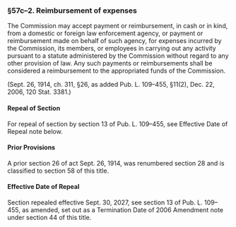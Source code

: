 ### §57c–2. Reimbursement of expenses ###

The Commission may accept payment or reimbursement, in cash or in kind, from a domestic or foreign law enforcement agency, or payment or reimbursement made on behalf of such agency, for expenses incurred by the Commission, its members, or employees in carrying out any activity pursuant to a statute administered by the Commission without regard to any other provision of law. Any such payments or reimbursements shall be considered a reimbursement to the appropriated funds of the Commission.

(Sept. 26, 1914, ch. 311, §26, as added Pub. L. 109–455, §11(2), Dec. 22, 2006, 120 Stat. 3381.)

#### Repeal of Section ####

For repeal of section by section 13 of Pub. L. 109–455, see Effective Date of Repeal note below.

#### Prior Provisions ####

A prior section 26 of act Sept. 26, 1914, was renumbered section 28 and is classified to section 58 of this title.

#### Effective Date of Repeal ####

Section repealed effective Sept. 30, 2027, see section 13 of Pub. L. 109–455, as amended, set out as a Termination Date of 2006 Amendment note under section 44 of this title.